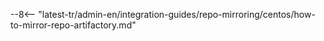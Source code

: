 --8<-- "latest-tr/admin-en/integration-guides/repo-mirroring/centos/how-to-mirror-repo-artifactory.md"